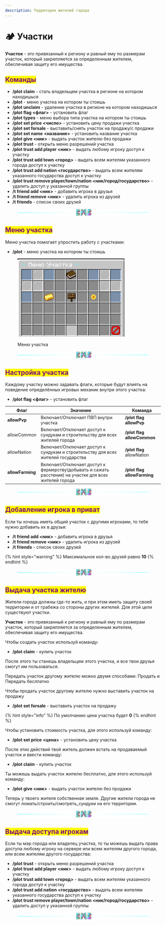 ```yaml
---
description: Территория жителей города
---
```


# 🏕️ Участки

**Участок** - это привязанный к региону и равный ему по размерам участок, который закрепляется за определенным жителем, обеспечивая защиту его имущества.

## <mark style="color:purple;">Команды</mark>

* **/plot claim** - стать владельцем участка в регионе на котором находишься
* **/plot** - меню участка на котором ты стоишь
* **/plot unclaim** - удаление участка в регионе на котором находишься
* **/plot flag <флаг>** - установить флаг
* **/plot types** - меню выбора типа участка на котором ты стоишь
* **/plot set price <число>** - установить цену продажи участка
* **/plot set forsale** - выставить/снять участок на продажу/c продажи
* **/plot set name** **<название>** - установить название участка
* **/plot give <ник>** - выдать участок жителю без продажи
* **/plot trust** - открыть меню разрешений участка
* **/plot trust add player <ник>** - выдать любому игроку доступ к участку
* **/plot trust add town <город>** - выдать всем жителям указанного города доступ к участку
* **/plot trust add nation <государство>** - выдать всем жителям указанного государства доступ к участку
* **/plot trust remove player/town/nation <ник/город/государство>** - удалить доступ у указанной группы
* **/t friend add <ник>** - добавить игрока в друзья
* **/t friend remove <ник>** - удалить игрока из друзей
* **/t friends** - список своих друзей

<figure><img src="../.gitbook/assets/gitlab_hr7.svg" alt=""><figcaption></figcaption></figure>

## <mark style="color:purple;">Меню участка</mark>

Меню участка помогает упростить работу с участками:

* **/plot** - меню участка на котором ты стоишь

<figure><img src="../.gitbook/assets/image (29).png" alt=""><figcaption><p>Меню участка</p></figcaption></figure>

<figure><img src="../.gitbook/assets/gitlab_hr7.svg" alt=""><figcaption></figcaption></figure>

## <mark style="color:purple;">Настройка участка</mark>

Каждому участку можно задавать флаги, которые будут влиять на поведение определённых игровых механик внутри этого участка:

* **/plot flag <флаг>** - установить флаг

| Флаг             | Значение                                                                                               | Команда                     |
| ---------------- | ------------------------------------------------------------------------------------------------------ | --------------------------- |
| **allowPvp**     | Включает/Отключает ПВП внутри участка                                                                  | **/plot flag allowPvp**     |
| allowCommon      | Включает/Отключает доступ к сундукам и строительству для всех жителей города                           | **/plot flag allowCommon**  |
| allowNation      | Включает/Отключает доступ к сундукам и строительству для всех жителей государства                      | **/plot flag** allowNation  |
| **allowFarming** | Включает/Отключает доступ к фермерству(добывать и сажать расстения) на участке для всех жителей города | **/plot flag allowFarming** |

<figure><img src="../.gitbook/assets/gitlab_hr7.svg" alt=""><figcaption></figcaption></figure>

## <mark style="color:purple;">Добавление игрока в приват</mark>

Если ты хочешь иметь общий участок с другими игроками, то тебе нужно добавить их в друзья:

* **/t friend add <ник>** - добавить игрока в друзья
* **/t friend remove <ник>** - удалить игрока из друзей
* **/t friends** - список своих друзей

{% hint style="warning" %}
Максимальное кол-во друзей равно **10**
{% endhint %}

<figure><img src="../.gitbook/assets/gitlab_hr7.svg" alt=""><figcaption></figcaption></figure>

## <mark style="color:purple;">Выдача участка жителю</mark>

Жители города должны где-то жить, и при этом иметь защиту своей территории и от грабежа со стороны других жителей. Для этой цели существуют участки.

**Участок** - это привязанный к региону и равный ему по размерам участок, который закрепляется за определенным жителем, обеспечивая защиту его имущества.

Чтобы создать участок используй команду:

* **/plot claim** - купить участок

После этого ты станешь владельцем этого участка, и все твои друзья смогут им пользоваться.

Передать участок другому жителю можно двумя способами: Продать и Передать беслпатно

Чтобы продать участок другому жителю нужно выставить участок на продажу

* **/plot set forsale** - выставить участок на продажу

{% hint style="info" %}
По умолчанию цена участка будет **0**
{% endhint %}

Чтобы установить стоимость участка, для этого используй команду:

* **/plot set price <цена>** - установить цену участка

После этих действий твой житель должен встать на продаваемый участок и ввести команду:

* **/plot claim** - купить участок

Ты можешь выдать участок жителю бесплатно, для этого используй команду:

* **/plot give <ник>** - выдать участок жителю без продажи

Теперь у твоего жителя собственная земля. Другие жители города не смогут ломать/строить/смотреть\_сундуки на его территории.

<figure><img src="../.gitbook/assets/gitlab_hr7.svg" alt=""><figcaption></figcaption></figure>

## <mark style="color:purple;">Выдача доступа игрокам</mark>

Если ты мэр города или владелец участка, то ты можешь выдать права доступа любому игроку на сервере или всем жителям другого города, или всем жителям другого государства:

* **/plot trust** - открыть меню разрешений участка
* **/plot trust add player <ник>** - выдать любому игроку доступ к участку
* **/plot trust add town <город>** - выдать всем жителям указанного города доступ к участку
* **/plot trust add nation <государство>** - выдать всем жителям указанного государства доступ к участку
* **/plot trust remove player/town/nation <ник/город/государство>** - удалить доступ у указанной группы



<figure><img src="../.gitbook/assets/gitlab_hr7.svg" alt=""><figcaption></figcaption></figure>
